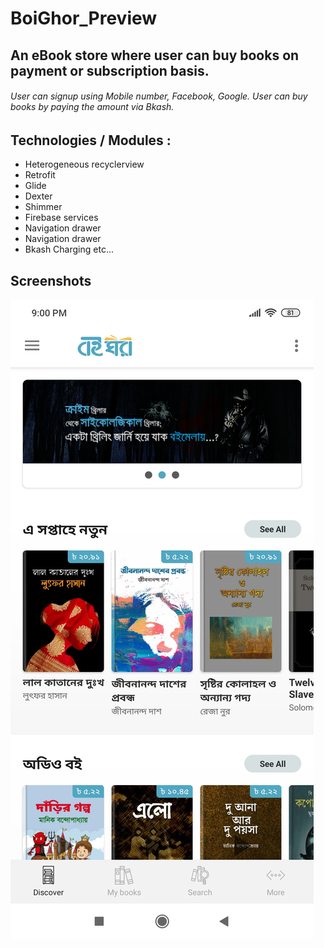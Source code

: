 # BoiGhor_Preview
## An eBook store where user can buy books on payment or subscription basis.

###### User can signup using Mobile number, Facebook, Google. User can buy books by paying the amount via Bkash.

## Technologies / Modules : 
* Heterogeneous recyclerview
* Retrofit
* Glide
* Dexter
* Shimmer
* Firebase services
* Navigation drawer
* Navigation drawer
* Bkash Charging
etc... 

## Screenshots

<img src="./1.jpg">
